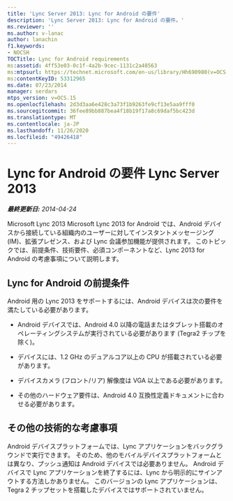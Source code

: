 ```yaml
---
title: 'Lync Server 2013: Lync for Android の要件'
description: 'Lync Server 2013: Lync for Android の要件。'
ms.reviewer: ''
ms.author: v-lanac
author: lanachin
f1.keywords:
- NOCSH
TOCTitle: Lync for Android requirements
ms:assetid: 4ff53e03-0c1f-4a2b-9cec-1131c2a48563
ms:mtpsurl: https://technet.microsoft.com/en-us/library/Hh690980(v=OCS.15)
ms:contentKeyID: 53312965
ms.date: 07/23/2014
manager: serdars
mtps_version: v=OCS.15
ms.openlocfilehash: 2d3d3aa6e428c3a73f1b9263fe9cf13e5aa9fff0
ms.sourcegitcommit: 36fee89bb887bea4f18b19f17a8c69daf5bc423d
ms.translationtype: MT
ms.contentlocale: ja-JP
ms.lasthandoff: 11/26/2020
ms.locfileid: "49426418"
---
```

# <a name="lync-for-android-requirements-in-lync-server-2013"></a>Lync for Android の要件 Lync Server 2013

<div data-xmlns="http://www.w3.org/1999/xhtml">

<div class="topic" data-xmlns="http://www.w3.org/1999/xhtml" data-msxsl="urn:schemas-microsoft-com:xslt" data-cs="https://msdn.microsoft.com/">

<div data-asp="https://msdn2.microsoft.com/asp">



</div>

<div id="mainSection">

<div id="mainBody">

<span> </span>

_**最終更新日:** 2014-04-24_

Microsoft Lync 2013 Microsoft Lync 2013 for Android では、Android デバイスから接続している組織内のユーザーに対してインスタントメッセージング (IM)、拡張プレゼンス、および Lync 会議参加機能が提供されます。 このトピックでは、前提条件、技術要件、必須コンポーネントなど、Lync 2013 for Android の考慮事項について説明します。

<div>

## <a name="lync-for-android-prerequisite"></a>Lync for Android の前提条件

Android 用の Lync 2013 をサポートするには、Android デバイスは次の要件を満たしている必要があります。

  - Android デバイスでは、Android 4.0 以降の電話またはタブレット搭載のオペレーティングシステムが実行されている必要があります (Tegra2 チップを除く)。

  - デバイスには、1.2 GHz のデュアルコア以上の CPU が搭載されている必要があります。

  - デバイスカメラ (フロント/リア) 解像度は VGA 以上である必要があります。

  - その他のハードウェア要件は、Android 4.0 互換性定義ドキュメントに合わせる必要があります。

</div>

<div>

## <a name="other-technical-considerations"></a>その他の技術的な考慮事項

Android デバイスプラットフォームでは、Lync アプリケーションをバックグラウンドで実行できます。 そのため、他のモバイルデバイスプラットフォームとは異なり、プッシュ通知は Android デバイスでは必要ありません。 Android デバイスで Lync アプリケーションを終了するには、Lync から明示的にサインアウトする方法しかありません。 このバージョンの Lync アプリケーションは、Tegra 2 チップセットを搭載したデバイスではサポートされていません。

</div>

</div>

<span> </span>

</div>

</div>

</div>

